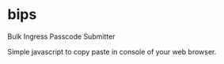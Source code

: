 # bips
Bulk Ingress Passcode Submitter

Simple javascript to copy paste in console of your web browser.
